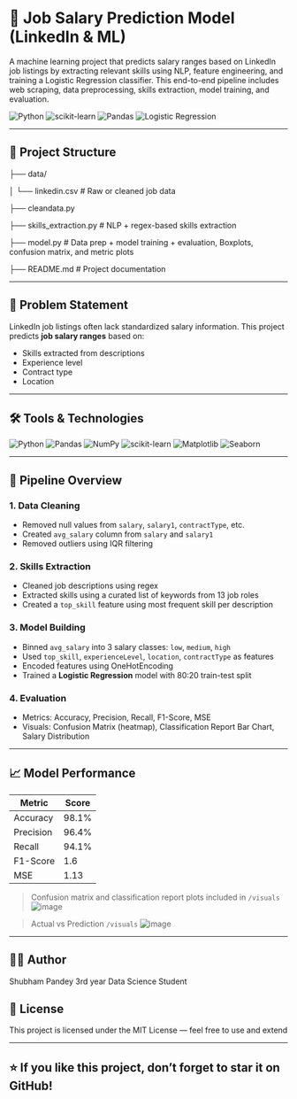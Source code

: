 # 💼 Job Salary Prediction Model (LinkedIn & ML)

A machine learning project that predicts salary ranges based on LinkedIn job listings by extracting relevant skills using NLP, feature engineering, and training a Logistic Regression classifier. This end-to-end pipeline includes web scraping, data preprocessing, skills extraction, model training, and evaluation.

![Python](https://img.shields.io/badge/Python-3.11-blue?logo=python)
![scikit-learn](https://img.shields.io/badge/scikit--learn-ML-orange?logo=scikit-learn)
![Pandas](https://img.shields.io/badge/Pandas-EDA-purple?logo=pandas)
![Logistic Regression](https://img.shields.io/badge/Model-Logistic_Regression-brightgreen)

---

## 📂 Project Structure
├── data/ 

│ └── linkedin.csv # Raw or cleaned job data 

├── cleandata.py

├── skills_extraction.py # NLP + regex-based skills extraction 

├── model.py # Data prep + model training + evaluation, Boxplots, confusion matrix, and metric plots
  
├── README.md # Project documentation


---

## 🧠 Problem Statement

LinkedIn job listings often lack standardized salary information. This project predicts **job salary ranges** based on:
- Skills extracted from descriptions
- Experience level
- Contract type
- Location

---

## 🛠️ Tools & Technologies

![Python](https://img.shields.io/badge/-Python-blue?logo=python)
![Pandas](https://img.shields.io/badge/-Pandas-yellow?logo=pandas)
![NumPy](https://img.shields.io/badge/-NumPy-013243?logo=numpy)
![scikit-learn](https://img.shields.io/badge/-Scikit--learn-f7931e?logo=scikit-learn)
![Matplotlib](https://img.shields.io/badge/-Matplotlib-orange?logo=matplotlib)
![Seaborn](https://img.shields.io/badge/-Seaborn-3f3f3f?logo=seaborn)

---

## 🔄 Pipeline Overview

### 1. **Data Cleaning**
- Removed null values from `salary`, `salary1`, `contractType`, etc.
- Created `avg_salary` column from `salary` and `salary1`
- Removed outliers using IQR filtering

### 2. **Skills Extraction**
- Cleaned job descriptions using regex
- Extracted skills using a curated list of keywords from 13 job roles
- Created a `top_skill` feature using most frequent skill per description

### 3. **Model Building**
- Binned `avg_salary` into 3 salary classes: `low`, `medium`, `high`
- Used `top_skill`, `experienceLevel`, `location`, `contractType` as features
- Encoded features using OneHotEncoding
- Trained a **Logistic Regression** model with 80:20 train-test split

### 4. **Evaluation**
- Metrics: Accuracy, Precision, Recall, F1-Score, MSE
- Visuals: Confusion Matrix (heatmap), Classification Report Bar Chart, Salary Distribution

---

## 📈 Model Performance

| Metric     | Score      |
|------------|------------|
| Accuracy   | 98.1%      |
| Precision  | 96.4%      |
| Recall     | 94.1%      |
| F1-Score   | 1.6        |
| MSE        | 1.13       |

> Confusion matrix and classification report plots included in `/visuals`
![image](https://github.com/user-attachments/assets/bae9ae18-ae58-4d71-96a2-3edaf5442d71)

> Actual vs Prediction `/visuals`
![image](https://github.com/user-attachments/assets/67283d38-cb33-4d52-aa99-de05988a05a7)


---

## 🙋‍♂️ Author
Shubham Pandey
3rd year Data Science Student

## 📜 License
This project is licensed under the MIT License — feel free to use and extend

---

## ⭐ If you like this project, don’t forget to star it on GitHub!
